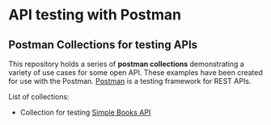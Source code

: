 # API testing with Postman

## Postman Collections for testing APIs

This repository holds a series of **postman collections** demonstrating a variety of use cases for some open API. 
These examples have been created for use with the Postman. 
[Postman](https://www.postman.com/product/what-is-postman/) is a testing framework for REST APIs.

List of collections:
- Collection for testing [Simple Books API](https://github.com/vdespa/introduction-to-postman-course/blob/main/simple-books-api.md)
